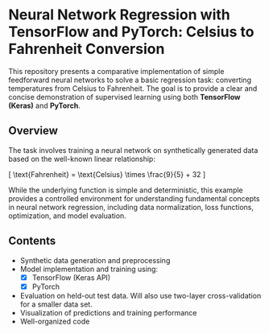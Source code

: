 # Neural Network Regression with TensorFlow and PyTorch: Celsius to Fahrenheit Conversion

This repository presents a comparative implementation of simple feedforward neural networks to solve a basic regression task: converting temperatures from Celsius to Fahrenheit. The goal is to provide a clear and concise demonstration of supervised learning using both **TensorFlow (Keras)** and **PyTorch**.

## Overview

The task involves training a neural network on synthetically generated data based on the well-known linear relationship:

\[
\text{Fahrenheit} = \text{Celsius} \times \frac{9}{5} + 32
\]

While the underlying function is simple and deterministic, this example provides a controlled environment for understanding fundamental concepts in neural network regression, including data normalization, loss functions, optimization, and model evaluation.

## Contents

- Synthetic data generation and preprocessing
- Model implementation and training using:
  - [x] TensorFlow (Keras API)
  - [x] PyTorch
- Evaluation on held-out test data. Will also use two-layer cross-validation for a smaller data set.
- Visualization of predictions and training performance
- Well-organized code

